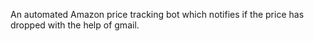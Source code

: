An automated Amazon price tracking bot which notifies if the price has dropped with the help of gmail.
